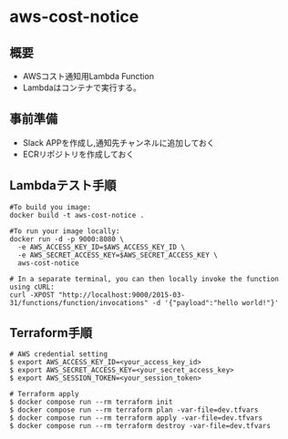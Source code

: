 # aws-cost-notice

## 概要
* AWSコスト通知用Lambda Function
* Lambdaはコンテナで実行する。


## 事前準備
* Slack APPを作成し,通知先チャンネルに追加しておく
* ECRリポジトリを作成しておく

## Lambdaテスト手順
```
#To build you image:
docker build -t aws-cost-notice .

#To run your image locally:
docker run -d -p 9000:8080 \
  -e AWS_ACCESS_KEY_ID=$AWS_ACCESS_KEY_ID \
  -e AWS_SECRET_ACCESS_KEY=$AWS_SECRET_ACCESS_KEY \
  aws-cost-notice

# In a separate terminal, you can then locally invoke the function using cURL:
curl -XPOST "http://localhost:9000/2015-03-31/functions/function/invocations" -d '{"payload":"hello world!"}'
```


## Terraform手順
```
# AWS credential setting
$ export AWS_ACCESS_KEY_ID=<your_access_key_id>
$ export AWS_SECRET_ACCESS_KEY=<your_secret_access_key>
$ export AWS_SESSION_TOKEN=<your_session_token>

# Terraform apply
$ docker compose run --rm terraform init
$ docker compose run --rm terraform plan -var-file=dev.tfvars
$ docker compose run --rm terraform apply -var-file=dev.tfvars
$ docker compose run --rm terraform destroy -var-file=dev.tfvars
```
